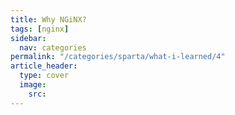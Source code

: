 ```yaml
---
title: Why NGiNX?
tags: [nginx]
sidebar:
  nav: categories
permalink: "/categories/sparta/what-i-learned/4"
article_header:
  type: cover
  image:
    src:
---
```


<!-- more-->

<br/>

&ensp;

